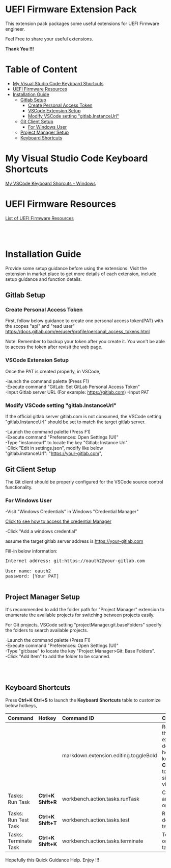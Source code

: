 
# UEFI Firmware Extension Pack <!-- omit in toc -->

This extension pack packages some useful extensions for UEFI Firmware engineer.

Feel Free to share your useful extensions.

**Thank You !!!**

# Table of Content <!-- omit in toc -->
- [My Visual Studio Code Keyboard Shortcuts](#my-visual-studio-code-keyboard-shortcuts)
- [UEFI Firmware Resources](#uefi-firmware-resources)
- [Installation Guide](#installation-guide)
  - [Gitlab Setup](#gitlab-setup)
    - [Create Personal Access Token](#create-personal-access-token)
    - [VSCode Extension Setup](#vscode-extension-setup)
    - [Modify VSCode setting "gitlab.InstanceUrl"](#modify-vscode-setting-gitlabinstanceurl)
  - [Git Client Setup](#git-client-setup)
    - [For Windows User](#for-windows-user)
  - [Project Manager Setup](#project-manager-setup)
  - [Keyboard Shortcuts](#keyboard-shortcuts)

# My Visual Studio Code Keyboard Shortcuts
[My VSCode Keyboard Shorcuts - Windows](https://github.com/vangoghynot/vscode-resources/blob/main/doc/my_vscode_win_key_cheatsheet.pdf)


# UEFI Firmware Resources

[List of UEFI Firmware Resources](https://github.com/vangoghynot/FirmwareResources)


<br>
<br>

# Installation Guide

Provide some setup guidance before using the extensions. Visit the extension in market place to get more details of each extension, include setup guidance and function details.

## Gitlab Setup

### Create Personal Access Token

First, follow below guidance to create one personal access token(PAT) with the scopes "api" and "read user"
https://docs.gitlab.com/ee/user/profile/personal_access_tokens.html

Note: Remember to backup your token after you create it. You won't be able to access the token after revisit the web page.

### VSCode Extension Setup

Once the PAT is created properly, in VSCode,

-launch the command palette (Press F1)<br>
-Execute command "GitLab: Set GitLab Personal Access Token"<br>
-Input Gitlab server URL (For example: https://gitlab.com)
-Input PAT

### Modify VSCode setting "gitlab.InstanceUrl"

If the official gitlab server gitlab.com is not consumed, the VSCode setting "gitlab.InstanceUrl" should be set to match the target gitlab server.

-Launch the command palette (Press F1)<br>
-Execute command "Preferences: Open Settings (UI)"<br>
-Type "instanceurl" to locate the key "Gitlab: Instance Url".<br>
-Click "Edit in settings.json", modify like below<br>
"gitlab.instanceUrl": "https://your-gitlab.com",

## Git Client Setup
The Git client should be properly configured for the VSCode source control functionality.
### For Windows User

-Visit "Windows Credentials" in Windows "Credential Manager"

[Click to see how to access the credential Manager](https://support.microsoft.com/en-us/windows/accessing-credential-manager-1b5c916a-6a16-889f-8581-fc16e8165ac0)

-Click "Add a windows credential"

assume the target gitlab server address is https://your-gitlab.com

Fill-in below information:<br>

<pre>
Internet address: git:https://oauth2@your-gitlab.com

User name: oauth2
password: [Your PAT]

</pre>


## Project Manager Setup

It's recommended to add the folder path for "Project Manager" extension to enumerate the available projects for switching between projects easily.

For Git projects, VSCode setting "projectManager.git.baseFolders" specify the folders to search available projects.


-Launch the command palette (Press F1)<br>
-Execute command "Preferences: Open Settings (UI)"<br>
-Type "git:base" to locate the key "Project Manager>Git: Base Folders".<br>
-Click "Add Item" to add the folder to be scanned.<br>

<br>
<br>

## Keyboard Shortcuts

Press **Ctrl+K Ctrl+S** to launch the **Keyboard Shortcuts** table to customize below hotkeys, 

|Command|Hotkey|Command ID|Comment|
|:------|:-----|:-------|:----------|
|||markdown.extension.editing.toggleBold|Remove the extension default hotkey to keep **Ctrl+B** for toggle sidebar visibility|
|Tasks: Run Task|**Ctrl+K Shift+R**|workbench.action.tasks.runTask| Choose and run one task
|Tasks: Run Test Task|**Ctrl+K Shift+T**|workbench.action.tasks.test|Run default test task
|Tasks: Terminate Task|**Ctrl+K Shift+K**|workbench.action.tasks.terminate|Terminate one or all task(s).


Hopefully this Quick Guidance Help. Enjoy !!!

